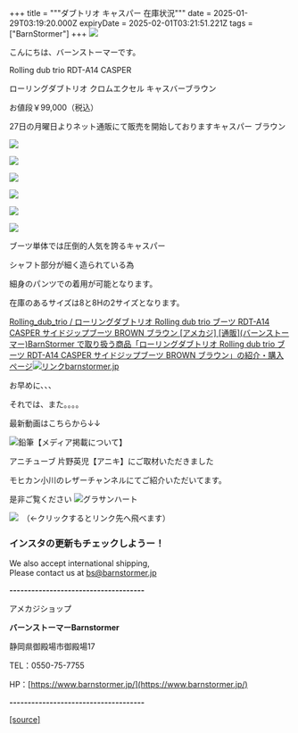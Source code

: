 +++
title = """ダブトリオ キャスパー 在庫状況"""
date = 2025-01-29T03:19:20.000Z
expiryDate = 2025-02-01T03:21:51.221Z
tags = ["BarnStormer"]
+++
[![](https://stat.ameba.jp/user_images/20231023/16/barnstormer-go/b2/03/p/o0420015015354743273.png)](https://ameblo.jp/barnstormer-go/entry-12825670498.html)

こんにちは、バーンストーマーです。

Rolling dub trio RDT-A14 CASPER 

ローリングダブトリオ クロムエクセル キャスバーブラウン

お値段￥99,000（税込）

27日の月曜日よりネット通販にて販売を開始しておりますキャスパー ブラウン

[![](https://stat.ameba.jp/user_images/20250129/12/barnstormer-go/2b/e7/j/o0466070015538339619.jpg)](https://stat.ameba.jp/user_images/20250129/12/barnstormer-go/2b/e7/j/o0466070015538339619.jpg)

[![](https://stat.ameba.jp/user_images/20250129/12/barnstormer-go/06/df/j/o0466070015538339610.jpg)](https://stat.ameba.jp/user_images/20250129/12/barnstormer-go/06/df/j/o0466070015538339610.jpg)

[![](https://stat.ameba.jp/user_images/20250129/12/barnstormer-go/0b/9b/j/o0466070015538339618.jpg)](https://stat.ameba.jp/user_images/20250129/12/barnstormer-go/0b/9b/j/o0466070015538339618.jpg)

[![](https://stat.ameba.jp/user_images/20250129/12/barnstormer-go/02/5a/j/o0466070015538339616.jpg)](https://stat.ameba.jp/user_images/20250129/12/barnstormer-go/02/5a/j/o0466070015538339616.jpg)

[![](https://stat.ameba.jp/user_images/20250129/12/barnstormer-go/6c/81/j/o0466070015538339613.jpg)](https://stat.ameba.jp/user_images/20250129/12/barnstormer-go/6c/81/j/o0466070015538339613.jpg)

[![](https://stat.ameba.jp/user_images/20250129/12/barnstormer-go/c3/e9/j/o0466070015538339612.jpg)](https://stat.ameba.jp/user_images/20250129/12/barnstormer-go/c3/e9/j/o0466070015538339612.jpg)

ブーツ単体では圧倒的人気を誇るキャスパー

シャフト部分が細く造られている為

細身のパンツでの着用が可能となります。

在庫のあるサイズは8と8Hの2サイズとなります。

[Rolling\_dub\_trio / ローリングダブトリオ Rolling dub trio ブーツ RDT-A14 CASPER サイドジップブーツ BROWN ブラウン \[アメカジ\] \[通販\](バーンストーマー)BarnStormer で取り扱う商品「ローリングダブトリオ Rolling dub trio ブーツ RDT-A14 CASPER サイドジップブーツ BROWN ブラウン」の紹介・購入ページ![リンク](https://c.stat100.ameba.jp/ameblo/symbols/v3.20.0/svg/gray/editor_link.svg)barnstormer.jp](https://barnstormer.jp/view/item/000000009217)

お早めに、、、

それでは、また。。。。

最新動画はこちらから↓↓

![鉛筆](https://stat100.ameba.jp/blog/ucs/img/char/char3/519.png)【メディア掲載について】

アニチューブ 片野英児【アニキ】にご取材いただきました

モヒカン小川のレザーチャンネルにてご紹介いただいてます。

是非ご覧ください ![グラサンハート](https://stat100.ameba.jp/blog/ucs/img/char/char3/148.png)

[![](https://stat.ameba.jp/user_images/20230412/16/barnstormer-go/6a/23/p/o0108010815269242493.png)](https://www.instagram.com/barnstormer_daily/)　（←クリックするとリンク先へ飛べます）

### インスタの更新もチェックしようー！

We also accept international shipping,  
Please contact us at bs@barnstormer.jp

**\-------------------------------------**

アメカジショップ

**バーンストーマーBarnstormer**

静岡県御殿場市御殿場17

TEL：0550-75-7755

HP：[https://www.barnstormer.jp/](https://www.barnstormer.jp/)

**\-------------------------------------**

[[source]](https://ameblo.jp/barnstormer-go/entry-12884292217.html)
